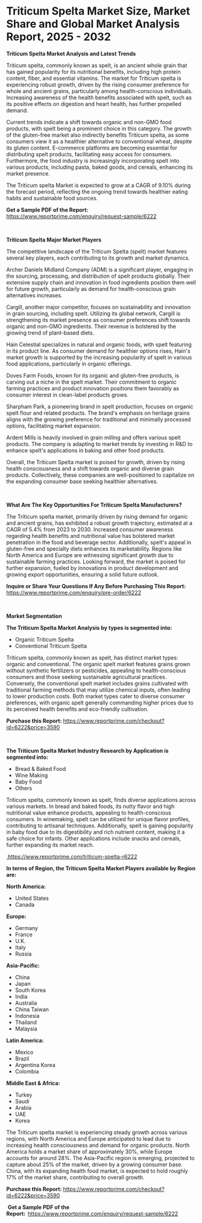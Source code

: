 <p><h1>Triticum Spelta Market Size, Market Share and Global Market Analysis Report, 2025 - 2032</h1></p><p><strong>Triticum Spelta Market Analysis and Latest Trends</strong></p>
<p><p>Triticum spelta, commonly known as spelt, is an ancient whole grain that has gained popularity for its nutritional benefits, including high protein content, fiber, and essential vitamins. The market for Triticum spelta is experiencing robust growth, driven by the rising consumer preference for whole and ancient grains, particularly among health-conscious individuals. Increasing awareness of the health benefits associated with spelt, such as its positive effects on digestion and heart health, has further propelled demand.</p><p>Current trends indicate a shift towards organic and non-GMO food products, with spelt being a prominent choice in this category. The growth of the gluten-free market also indirectly benefits Triticum spelta, as some consumers view it as a healthier alternative to conventional wheat, despite its gluten content. E-commerce platforms are becoming essential for distributing spelt products, facilitating easy access for consumers. Furthermore, the food industry is increasingly incorporating spelt into various products, including pasta, baked goods, and cereals, enhancing its market presence.</p><p>The Triticum spelta Market is expected to grow at a CAGR of 9.10% during the forecast period, reflecting the ongoing trend towards healthier eating habits and sustainable food sources.</p></p>
<p><strong>Get a Sample PDF of the Report:&nbsp;</strong> <a href="https://www.reportprime.com/enquiry/request-sample/6222?utm_campaign=4578&utm_medium=2&utm_source=Github&utm_content=ia&utm_term=15052025&utm_id=triticum-spelta">https://www.reportprime.com/enquiry/request-sample/6222</a></p>
<p>&nbsp;</p>
<p><strong>Triticum Spelta Major Market Players</strong></p>
<p><p>The competitive landscape of the Triticum Spelta (spelt) market features several key players, each contributing to its growth and market dynamics. </p><p>Archer Daniels Midland Company (ADM) is a significant player, engaging in the sourcing, processing, and distribution of spelt products globally. Their extensive supply chain and innovation in food ingredients position them well for future growth, particularly as demand for health-conscious grain alternatives increases.</p><p>Cargill, another major competitor, focuses on sustainability and innovation in grain sourcing, including spelt. Utilizing its global network, Cargill is strengthening its market presence as consumer preferences shift towards organic and non-GMO ingredients. Their revenue is bolstered by the growing trend of plant-based diets.</p><p>Hain Celestial specializes in natural and organic foods, with spelt featuring in its product line. As consumer demand for healthier options rises, Hain's market growth is supported by the increasing popularity of spelt in various food applications, particularly in organic offerings.</p><p>Doves Farm Foods, known for its organic and gluten-free products, is carving out a niche in the spelt market. Their commitment to organic farming practices and product innovation positions them favorably as consumer interest in clean-label products grows.</p><p>Sharpham Park, a pioneering brand in spelt production, focuses on organic spelt flour and related products. The brand's emphasis on heritage grains aligns with the growing preference for traditional and minimally processed options, facilitating market expansion.</p><p>Ardent Mills is heavily involved in grain milling and offers various spelt products. The company is adapting to market trends by investing in R&D to enhance spelt's applications in baking and other food products.</p><p>Overall, the Triticum Spelta market is poised for growth, driven by rising health consciousness and a shift towards organic and diverse grain products. Collectively, these companies are well-positioned to capitalize on the expanding consumer base seeking healthier alternatives.</p></p>
<p>&nbsp;</p>
<p><strong>What Are The Key Opportunities For Triticum Spelta Manufacturers?</strong></p>
<p><p>The Triticum spelta market, primarily driven by rising demand for organic and ancient grains, has exhibited a robust growth trajectory, estimated at a CAGR of 5.4% from 2023 to 2030. Increased consumer awareness regarding health benefits and nutritional value has bolstered market penetration in the food and beverage sector. Additionally, spelt's appeal in gluten-free and specialty diets enhances its marketability. Regions like North America and Europe are witnessing significant growth due to sustainable farming practices. Looking forward, the market is poised for further expansion, fueled by innovations in product development and growing export opportunities, ensuring a solid future outlook.</p></p>
<p><strong>Inquire or Share Your Questions If Any Before Purchasing This Report:</strong> <a href="https://www.reportprime.com/enquiry/pre-order/6222?utm_campaign=4578&utm_medium=2&utm_source=Github&utm_content=ia&utm_term=15052025&utm_id=triticum-spelta">https://www.reportprime.com/enquiry/pre-order/6222</a></p>
<p>&nbsp;</p>
<p><strong>Market Segmentation</strong></p>
<p><strong>The Triticum Spelta Market Analysis by types is segmented into:</strong></p>
<p><ul><li>Organic Triticum Spelta</li><li>Conventional Triticum Spelta</li></ul></p>
<p><p>Triticum spelta, commonly known as spelt, has distinct market types: organic and conventional. The organic spelt market features grains grown without synthetic fertilizers or pesticides, appealing to health-conscious consumers and those seeking sustainable agricultural practices. Conversely, the conventional spelt market includes grains cultivated with traditional farming methods that may utilize chemical inputs, often leading to lower production costs. Both market types cater to diverse consumer preferences, with organic spelt generally commanding higher prices due to its perceived health benefits and eco-friendly cultivation.</p></p>
<p><strong>Purchase this Report:&nbsp;</strong><a href="https://www.reportprime.com/checkout?id=6222&price=3590&utm_campaign=4578&utm_medium=2&utm_source=Github&utm_content=ia&utm_term=15052025&utm_id=triticum-spelta">https://www.reportprime.com/checkout?id=6222&price=3590</a></p>
<p>&nbsp;</p>
<p><strong>The Triticum Spelta Market Industry Research by Application is segmented into:</strong></p>
<p><ul><li>Bread & Baked Food</li><li>Wine Making</li><li>Baby Food</li><li>Others</li></ul></p>
<p><p>Triticum spelta, commonly known as spelt, finds diverse applications across various markets. In bread and baked foods, its nutty flavor and high nutritional value enhance products, appealing to health-conscious consumers. In winemaking, spelt can be utilized for unique flavor profiles, contributing to artisanal techniques. Additionally, spelt is gaining popularity in baby food due to its digestibility and rich nutrient content, making it a safe choice for infants. Other applications include snacks and cereals, further expanding its market reach.</p></p>
<p><a href="https://www.reportprime.com/triticum-spelta-r6222?utm_campaign=4578&utm_medium=2&utm_source=Github&utm_content=ia&utm_term=15052025&utm_id=triticum-spelta">&nbsp;https://www.reportprime.com/triticum-spelta-r6222</a></p>
<p><strong>In terms of Region, the Triticum Spelta Market Players available by Region are:</strong></p>
<p>
    <p> <strong> North America: </strong>
        <ul>
            <li>United States</li>
            <li>Canada</li>
        </ul>
        </p> 
    <p> <strong> Europe: </strong>
        <ul>
            <li>Germany</li>
            <li>France</li>
            <li>U.K.</li>
            <li>Italy</li>
            <li>Russia</li>
        </ul>
        </p> 
    <p> <strong> Asia-Pacific: </strong>
        <ul>
            <li>China</li>
            <li>Japan</li>
            <li>South Korea</li>
            <li>India</li>
            <li>Australia</li>
            <li>China Taiwan</li>
            <li>Indonesia</li>
            <li>Thailand</li>
            <li>Malaysia</li>
        </ul>
        </p> 
    <p> <strong> Latin America: </strong>
        <ul>
            <li>Mexico</li>
            <li>Brazil</li>
            <li>Argentina Korea</li>
            <li>Colombia</li>
        </ul>
        </p> 
    <p> <strong> Middle East & Africa: </strong>
        <ul>
            <li>Turkey</li>
            <li>Saudi</li>
            <li>Arabia</li>
            <li>UAE</li>
            <li>Korea</li>
        </ul>
    </p>
    </p>
<p><p>The Triticum spelta market is experiencing steady growth across various regions, with North America and Europe anticipated to lead due to increasing health consciousness and demand for organic products. North America holds a market share of approximately 30%, while Europe accounts for around 28%. The Asia-Pacific region is emerging, projected to capture about 25% of the market, driven by a growing consumer base. China, with its expanding health food market, is expected to hold roughly 17% of the market share, contributing to overall growth.</p></p>
<p><strong>Purchase this Report: </strong><a href="https://www.reportprime.com/checkout?id=6222&price=3590&utm_campaign=4578&utm_medium=2&utm_source=Github&utm_content=ia&utm_term=15052025&utm_id=triticum-spelta">https://www.reportprime.com/checkout?id=6222&price=3590</a></p>
<p>&nbsp;<strong>Get a Sample PDF of the Report:&nbsp;&nbsp;</strong><a href="https://www.reportprime.com/enquiry/request-sample/6222?utm_campaign=4578&utm_medium=2&utm_source=Github&utm_content=ia&utm_term=15052025&utm_id=triticum-spelta">https://www.reportprime.com/enquiry/request-sample/6222</a></p>
<p><strong></strong></p>
<p><p></p><p></p><p></p></p>